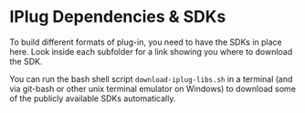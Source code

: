 # IPlug Dependencies & SDKs

To build different formats of plug-in, you need to have the SDKs in place here. Look inside each subfolder for a link showing you where to download the SDK.

You can run the bash shell script ```download-iplug-libs.sh``` in a terminal (and via git-bash or other unix terminal emulator on Windows) to download some of the publicly available SDKs automatically.